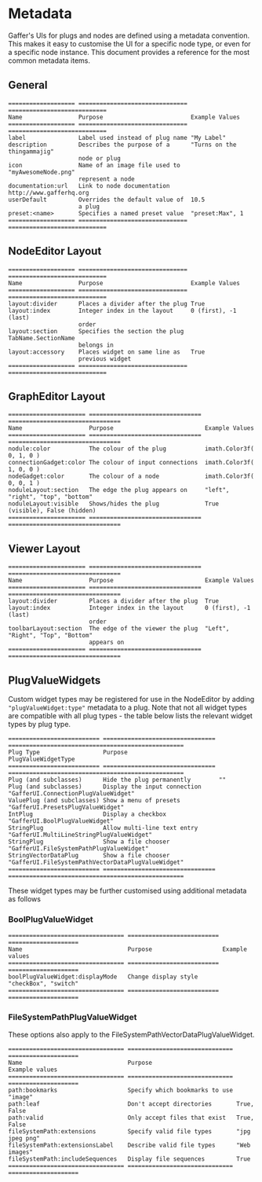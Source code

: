 Metadata
========

Gaffer's UIs for plugs and nodes are defined using a metadata convention. This
makes it easy to customise the UI for a specific node type, or even for a
specific node instance. This document provides a reference for the most common
metadata items.

General
-------

```eval_rst
=================== =============================== ============================
Name                Purpose                         Example Values
=================== =============================== ============================
label               Label used instead of plug name "My Label"
description         Describes the purpose of a      "Turns on the thingammajig"
                    node or plug
icon                Name of an image file used to   "myAwesomeNode.png"
                    represent a node
documentation:url   Link to node documentation      http://www.gafferhq.org
userDefault         Overrides the default value of  10.5
                    a plug
preset:<name>       Specifies a named preset value  "preset:Max", 1
=================== =============================== ============================
```

NodeEditor Layout
-----------------

```eval_rst
=================== =============================== ============================
Name                Purpose                         Example Values
=================== =============================== ============================
layout:divider      Places a divider after the plug True
layout:index        Integer index in the layout     0 (first), -1 (last)
                    order
layout:section      Specifies the section the plug  TabName.SectionName
                    belongs in
layout:accessory    Places widget on same line as   True
                    previous widget
=================== =============================== ============================
```

GraphEditor Layout
----------------

```eval_rst
====================== ================================ ================================
Name                   Purpose                          Example Values
====================== ================================ ================================
nodule:color           The colour of the plug           imath.Color3f( 0, 1, 0 )
connectionGadget:color The colour of input connections  imath.Color3f( 1, 0, 0 )
nodeGadget:color       The colour of a node             imath.Color3f( 0, 0, 1 )
noduleLayout:section   The edge the plug appears on     "left", "right", "top", "bottom"
noduleLayout:visible   Shows/hides the plug             True (visible), False (hidden)
====================== ================================ ================================
```

Viewer Layout
-------------

```eval_rst
====================== ================================ ================================
Name                   Purpose                          Example Values
====================== ================================ ================================
layout:divider         Places a divider after the plug  True
layout:index           Integer index in the layout      0 (first), -1 (last)
                       order
toolbarLayout:section  The edge of the viewer the plug  "Left", "Right", "Top", "Bottom"
                       appears on
====================== ================================ ================================
```

PlugValueWidgets
----------------

Custom widget types may be registered for use in the NodeEditor by adding `"plugValueWidget:type"` metadata to a plug. Note that not all widget types are compatible with all plug types - the table below lists the relevant widget types by plug type.

```eval_rst
========================== ================================ ==================================================
Plug Type                  Purpose                          PlugValueWidgetType
========================== ================================ ==================================================
Plug (and subclasses)      Hide the plug permanently        ""
Plug (and subclasses)      Display the input connection     "GafferUI.ConnectionPlugValueWidget"
ValuePlug (and subclasses) Show a menu of presets           "GafferUI.PresetsPlugValueWidget"
IntPlug                    Display a checkbox               "GafferUI.BoolPlugValueWidget"
StringPlug                 Allow multi-line text entry      "GafferUI.MultiLineStringPlugValueWidget"
StringPlug                 Show a file chooser              "GafferUI.FileSystemPathPlugValueWidget"
StringVectorDataPlug       Show a file chooser              "GafferUI.FileSystemPathVectorDataPlugValueWidget"
========================== ================================ ==================================================
```

These widget types may be further customised using additional metadata as follows

### BoolPlugValueWidget

```eval_rst
================================= ========================== ====================
Name                              Purpose                    Example values
================================= ========================== ====================
boolPlugValueWidget:displayMode   Change display style       "checkBox", "switch"
================================= ========================== ====================
```

### FileSystemPathPlugValueWidget

These options also apply to the FileSystemPathVectorDataPlugValueWidget.

```eval_rst
================================= ============================== ====================
Name                              Purpose                        Example values
================================= ============================== ====================
path:bookmarks                    Specify which bookmarks to use "image"
path:leaf                         Don't accept directories       True, False
path:valid                        Only accept files that exist   True, False
fileSystemPath:extensions         Specify valid file types       "jpg jpeg png"
fileSystemPath:extensionsLabel    Describe valid file types      "Web images"
fileSystemPath:includeSequences   Display file sequences         True
================================= ============================== ====================
```
